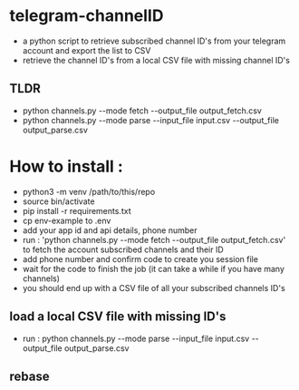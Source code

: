 # telegram-channelID
- a python script to retrieve subscribed channel ID's from your telegram account and export the list to CSV
- retrieve the channel ID's from a local CSV file with missing channel ID's

## TLDR

- python channels.py --mode fetch --output_file output_fetch.csv
- python channels.py --mode parse --input_file input.csv --output_file output_parse.csv



# How to install : 

- python3 -m venv /path/to/this/repo
- source bin/activate
- pip install -r requirements.txt
- cp env-example to .env
- add your app id and api details, phone number
- run : 'python channels.py --mode fetch --output_file output_fetch.csv' to fetch the account subscribed channels and their ID
- add phone number and confirm code to create you session file
- wait for the code to finish the job (it can take a while if you have many channels)
- you should end up with a CSV file of all your subscribed channels ID's

## load a local CSV file with missing ID's
- run : python channels.py --mode parse --input_file input.csv --output_file output_parse.csv

## rebase

